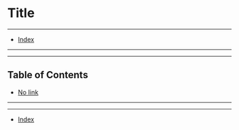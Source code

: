 # Title


----

* [Index](README.md)


----

----


## Table of Contents

* [No link]()



----


----

* [Index](README.md)


